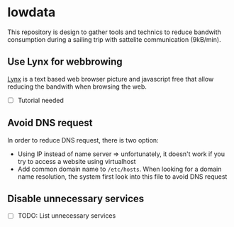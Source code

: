# lowdata

This repository is design to gather tools and technics to reduce bandwith consumption during a sailing trip with sattelite communication (9kB/min).

## Use Lynx for webbrowing

[Lynx](http://lynx.browser.org) is a text based web browser picture and javascript free that allow reducing the bandwith when browsing the web.

- [ ] Tutorial needed

## Avoid DNS request

In order to reduce DNS request, there is two option:

- Using IP instead of name server => unfortunately, it doesn't work if you try to access a website using virtualhost
- Add common domain name to `/etc/hosts`. When looking for a domain name resolution, the system first look into this file to avoid DNS request

## Disable unnecessary services

- [ ] TODO: List unnecessary services
